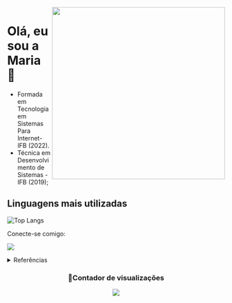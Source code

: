 <img src="https://raw.githubusercontent.com/MicaelliMedeiros/micaellimedeiros/master/image/computer-illustration.png" min-width="400px" max-width="400px" width="400px" align="right">

# Olá, eu sou a Maria 👋

- Formada em Tecnologia em Sistemas Para Internet- IFB (2022).
- Técnica em Desenvolvimento de Sistemas - IFB (2019);

## Linguagens mais utilizadas

![Top Langs](https://github-readme-stats-git-masterrstaa-rickstaa.vercel.app/api/top-langs/?username=RomeiroM&bg_color=000&border_color=30A3DC&title_color=E94D5F&text_color=FFF)


<p align="left">Conecte-se comigo:</p>

<p align="left">
  <a href="#" alt="LinkedIn">
  <img src="https://img.shields.io/badge/-Linkedin-0e76a8?style=flat-square&logo=Linkedin&logoColor=white&link=https://www.linkedin.com/in/maria-romeiro/)" /></a>
</p>

<details>
<summary>Referências</summary>

- [Imagem do banner](https://github.com/iuricode/readme-template/blob/main/perfil/exemplo-01.md?plain=1)
- [Cards](https://github.com/anuraghazra/github-readme-stats/blob/master/readme.md)

</details>

<div align=center>
  <h3><b>🧮Contador de visualizações</b></h3>
</div>

<p align="center" >   
  <img src="https://profile-counter.glitch.me/RomeiroM/count.svg" />  
</p>
